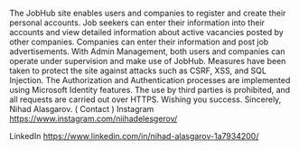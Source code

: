 The JobHub site enables users and companies to register and create their personal accounts. 
Job seekers can enter their information into their accounts and view detailed information about active vacancies posted by other companies.
Companies can enter their information and post job advertisements. With Admin Management, both users and companies can operate under supervision and make use of JobHub.
Measures have been taken to protect the site against attacks such as CSRF, XSS, and SQL Injection.
The Authorization and Authentication processes are implemented using Microsoft Identity features. 
The use by third parties is prohibited, and all requests are carried out over HTTPS. Wishing you success. Sincerely, Nihad Alasgarov.
( Contact )
Instagram  
https://www.instagram.com/niihadelesgerov/


LinkedIn
https://www.linkedin.com/in/nihad-alasgarov-1a7934200/
